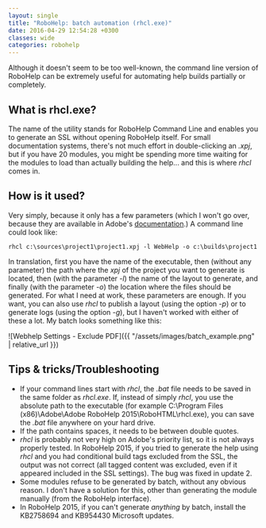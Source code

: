 ```yaml
---
layout: single
title: "RoboHelp: batch automation (rhcl.exe)"
date: 2016-04-29 12:54:28 +0300
classes: wide
categories: robohelp
---
```

Although it doesn't seem to be too well-known, the command line version of RoboHelp can be extremely useful for automating help builds partially or completely.
## What is rhcl.exe?
The name of the utility stands for RoboHelp Command Line and enables you to generate an SSL without opening RoboHelp itself. For small documentation systems, there's not much effort in double-clicking an _.xpj_, but if you have 20 modules, you might be spending more time waiting for the modules to load than actually building the help... and this is where _rhcl_ comes in.
## How is it used?
Very simply, because it only has a few parameters (which I won't go over, because they are available in Adobe's [documentation](https://help.adobe.com/en_US/robohelp/2015/robohtml/index.html#t=book%2Frob_layouts_la%2FGenerate_and_publish_output_from_the_command_prompt-.htm).)
A command line could look like:

`rhcl c:\sources\project1\project1.xpj -l WebHelp -o c:\builds\project1`

In translation, first you have the name of the executable, then (without any parameter) the path where the _xpj_ of the project you want to generate is located, then (with the parameter _-l_) the name of the layout to generate, and finally (with the parameter _-o_) the location where the files should be generated.
For what I need at work, these parameters are enough. If you want, you can also use _rhcl_ to publish a layout (using the option _-p_) or to generate logs (using the option _-g_), but I haven't worked with either of these a lot.
My batch looks something like this:

![Webhelp Settings - Exclude PDF]({{ "/assets/images/batch_example.png" | relative_url }})
## Tips &amp; tricks/Troubleshooting
* If your command lines start with _rhcl_, the _.bat_ file needs to be saved in the same folder as _rhcl.exe_. If, instead of simply _rhcl_, you use the absolute path to the executable (for example C:\Program Files (x86)\Adobe\Adobe RoboHelp 2015\RoboHTML\rhcl.exe), you can save the _.bat_ file anywhere on your hard drive.
* If the path contains spaces, it needs to be between double quotes.
* _rhcl_ is probably not very high on Adobe's priority list, so it is not always properly tested. In RoboHelp 2015, if you tried to generate the help using _rhcl_ and you had conditional build tags excluded from the SSL, the output was not correct (all tagged content was excluded, even if it appeared included in the SSL settings). The bug was fixed in update 2.
* Some modules refuse to be generated by batch, without any obvious reason. I don't have a solution for this, other than generating the module manually (from the RoboHelp interface).
* In RoboHelp 2015, if you can't generate _anything_ by batch, install the KB2758694 and KB954430 Microsoft updates.